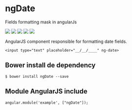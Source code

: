 # ngDate
Fields formatting mask in angularJs

<p>
  <a href="https://gitter.im/miamarti/ngDate" target="_blank"><img src="https://img.shields.io/gitter/room/nwjs/nw.js.svg"></a>
  <img src="https://img.shields.io/badge/ngDate-release-green.svg">
  <img src="https://img.shields.io/badge/version-1.1.0-blue.svg">
  <img src="https://img.shields.io/github/license/mashape/apistatus.svg">
  <a href="https://github.com/miamarti/ngDate/tarball/master"><img src="https://img.shields.io/github/downloads/atom/atom/latest/total.svg"></a>
</p>

AngularJS component responsible for formatting date fields.

```
<input type="text" placeholder="__/__/____" ng-date>
```

## Bower install de dependency
```
$ bower install ngDate --save
```

## Module AngularJS include
```
angular.module('example', ["ngDate"]);
```
